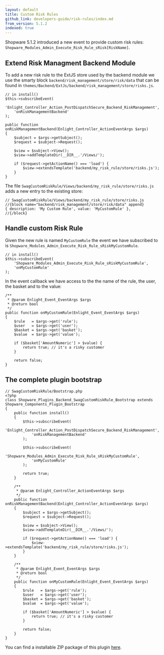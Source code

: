 ```yaml
---
layout: default
title: Custom Risk Rules
github_link: developers-guide/risk-rules/index.md
from_version: 5.1.2
indexed: true
---
```


Shopware 5.1.2 introduced a new event to provide custom risk rules: `Shopware_Modules_Admin_Execute_Risk_Rule_sRisk[RiskName]`.

<div class="toc-list"></div>

## Extend Risk Managment Backend Module

To add a new risk rule to the ExtJS store used by the backend module
we use the smarty block `backend/risk_management/store/risk/data`
that can be found in `themes/Backend/ExtJs/backend/risk_management/store/risks.js`.


```
// in install()
$this->subscribeEvent(
    'Enlight_Controller_Action_PostDispatchSecure_Backend_RiskManagement',
    'onRiskManagementBackend'
);
```

```
public function onRiskManagementBackend(Enlight_Controller_ActionEventArgs $args)
{
    $subject = $args->getSubject();
    $request = $subject->Request();

    $view = $subject->View();
    $view->addTemplateDir(__DIR__.'/Views/');

    if ($request->getActionName() === 'load') {
        $view->extendsTemplate('backend/my_risk_rule/store/risks.js');
    }
}
```

The file `SwagCustomRiskRule/Views/backend/my_risk_rule/store/risks.js` adds a new entry to the existing store:

```
// SwagCustomRiskRule/Views/backend/my_risk_rule/store/risks.js
//{block name="backend/risk_management/store/risk/data" append}
{ description: 'My Custom Rule', value: 'MyCustomRule' },
//{/block}
```

## Handle custom Risk Rule

Given the new rule is named `MyCustomRule` the event we have subscribed to is `Shopware_Modules_Admin_Execute_Risk_Rule_sRiskMyCustomRule`.

```
// in install()
$this->subscribeEvent(
    'Shopware_Modules_Admin_Execute_Risk_Rule_sRiskMyCustomRule',
    'onMyCustomRule'
);
```

In the event callback we have access to the the name of the rule, the user, the basket and to the value:

```
/**
 * @param Enlight_Event_EventArgs $args
 * @return bool
 */
public function onMyCustomRule(Enlight_Event_EventArgs $args)
{
    $rule   = $args->get('rule');
    $user   = $args->get('user');
    $basket = $args->get('basket');
    $value  = $args->get('value');

    if ($basket['AmountNumeric'] > $value) {
        return true; // it's a risky customer
    }

    return false;
}
```


## The complete plugin bootstrap


```
// SwagCustomRiskRule/Bootstrap.php
<?php
class Shopware_Plugins_Backend_SwagCustomRiskRule_Bootstrap extends Shopware_Components_Plugin_Bootstrap
{
    public function install()
    {
        $this->subscribeEvent(
            'Enlight_Controller_Action_PostDispatchSecure_Backend_RiskManagement',
            'onRiskManagementBackend'
        );

        $this->subscribeEvent(
            'Shopware_Modules_Admin_Execute_Risk_Rule_sRiskMyCustomRule',
            'onMyCustomRule'
        );

        return true;
    }

    /**
     * @param Enlight_Controller_ActionEventArgs $args
     */
    public function onRiskManagementBackend(Enlight_Controller_ActionEventArgs $args)
    {
        $subject = $args->getSubject();
        $request = $subject->Request();

        $view = $subject->View();
        $view->addTemplateDir(__DIR__.'/Views/');

        if ($request->getActionName() === 'load') {
            $view->extendsTemplate('backend/my_risk_rule/store/risks.js');
        }
    }

    /**
     * @param Enlight_Event_EventArgs $args
     * @return bool
     */
    public function onMyCustomRule(Enlight_Event_EventArgs $args)
    {
        $rule   = $args->get('rule');
        $user   = $args->get('user');
        $basket = $args->get('basket');
        $value  = $args->get('value');

        if ($basket['AmountNumeric'] > $value) {
            return true; // it's a risky customer
        }

        return false;
    }
}

```

You can find a installable ZIP package of this plugin <a href="{{ site.url }}/exampleplugins/SwagCustomRiskRule.zip">here</a>.


